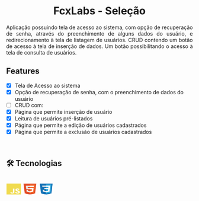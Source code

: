 <h1 align="center">FcxLabs - Seleção</h1>

<p align="justify"> Aplicação possuindo tela de acesso ao sistema, com opção de recuperação de senha,
através do preenchimento de alguns dados do usuário, e redirecionamento à tela de listagem de usuários.
CRUD contendo um botão de acesso à tela de inserção de dados.
Um botão possibilitando o acesso à tela de consulta de usuários.</p>
<h2> Features </h2>

- [x] Tela de Acesso ao sistema
- [x] Opção de recuperação de senha, com o preenchimento de dados do usuário
- [ ] CRUD com:
- [x] Página que permite inserção de usuário
- [x] Leitura de usuários pré-listados
- [x] Página que permite a edição de usuários cadastrados
- [x] Página que permite a exclusão de usuários cadastrados
<br>
<h2>🛠 Tecnologias</h2>
<div style="display: inline-block"><br>

<img align="center" alt="Js" height="30" width="40" src="https://raw.githubusercontent.com/devicons/devicon/master/icons/javascript/javascript-plain.svg">    
  <img align="center" alt="HTML" height="30" width="40" src="https://raw.githubusercontent.com/devicons/devicon/master/icons/html5/html5-original.svg">
  <img align="center" alt="CSS" height="30" width="40" src="https://raw.githubusercontent.com/devicons/devicon/master/icons/css3/css3-original.svg">  
  </div>

